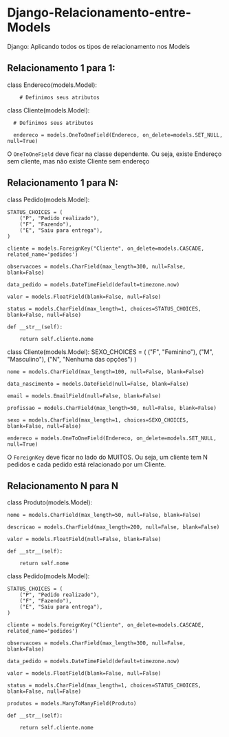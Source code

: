 # Django-Relacionamento-entre-Models
Django: Aplicando todos os tipos de relacionamento nos Models

## Relacionamento 1 para 1:

class Endereco(models.Model):
        
        # Definimos seus atributos

class Cliente(models.Model):
       
      # Definimos seus atributos
      
      endereco = models.OneToOneField(Endereco, on_delete=models.SET_NULL, null=True)
      
O ```OneToOneField``` deve ficar na classe dependente. Ou seja, existe Endereço sem cliente, mas não existe Cliente sem endereço

## Relacionamento 1 para N:

class Pedido(models.Model):
    
    STATUS_CHOICES = (
        ("P", "Pedido realizado"),
        ("F", "Fazendo"),
        ("E", "Saiu para entrega"),
    )
    
    cliente = models.ForeignKey("Cliente", on_delete=models.CASCADE, related_name='pedidos')
    
    observacoes = models.CharField(max_length=300, null=False, blank=False)
    
    data_pedido = models.DateTimeField(default=timezone.now)
    
    valor = models.FloatField(blank=False, null=False)
    
    status = models.CharField(max_length=1, choices=STATUS_CHOICES, blank=False, null=False)

    def __str__(self):
        
        return self.cliente.nome

class Cliente(models.Model):
    SEXO_CHOICES = (
        ("F", "Feminino"),
        ("M", "Masculino"),
        ("N", "Nenhuma das opções")
    )

    nome = models.CharField(max_length=100, null=False, blank=False)
    
    data_nascimento = models.DateField(null=False, blank=False)
    
    email = models.EmailField(null=False, blank=False)
    
    profissao = models.CharField(max_length=50, null=False, blank=False)
    
    sexo = models.CharField(max_length=1, choices=SEXO_CHOICES, blank=False, null=False)
    
    endereco = models.OneToOneField(Endereco, on_delete=models.SET_NULL, null=True)

O ```ForeignKey``` deve ficar no lado do MUITOS. Ou seja, um cliente tem N pedidos e cada pedido está relacionado por um Cliente.

## Relacionamento N para N

class Produto(models.Model):
    
    nome = models.CharField(max_length=50, null=False, blank=False)
    
    descricao = models.CharField(max_length=200, null=False, blank=False)
    
    valor = models.FloatField(null=False, blank=False)

    def __str__(self):
        
        return self.nome

class Pedido(models.Model):
    
    STATUS_CHOICES = (
        ("P", "Pedido realizado"),
        ("F", "Fazendo"),
        ("E", "Saiu para entrega"),
    )
    
    cliente = models.ForeignKey("Cliente", on_delete=models.CASCADE, related_name='pedidos')
    
    observacoes = models.CharField(max_length=300, null=False, blank=False)
    
    data_pedido = models.DateTimeField(default=timezone.now)
    
    valor = models.FloatField(blank=False, null=False)
    
    status = models.CharField(max_length=1, choices=STATUS_CHOICES, blank=False, null=False)
    
    produtos = models.ManyToManyField(Produto)

    def __str__(self):
        
        return self.cliente.nome
